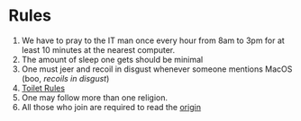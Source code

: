 # Rules
1. We have to pray to the IT man once every hour from 8am to 3pm for at least 10 minutes at the nearest computer.
2. The amount of sleep one gets should be minimal
3. One must jeer and recoil in disgust whenever someone mentions MacOS (boo, *recoils in disgust*)
4. [Toilet Rules](/itmanchurch/toilet_rules)
5. One may follow more than one religion.
6. All those who join are required to read the [origin](/origin)
